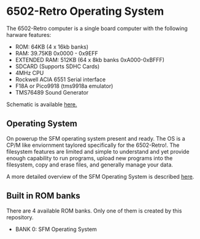 # 6502-Retro Operating System

The 6502-Retro computer is a single board computer with the following harware features:

- ROM: 64KB (4 x 16kb banks)
- RAM: 39.75KB 0x0000 - 0x9EFF
- EXTENDED RAM: 512KB (64 x 8kb banks 0xA000-0xBFFF)
- SDCARD (Supports SDHC Cards)
- 4MHz CPU
- Rockwell ACIA 6551 Serial interface
- F18A or Pico9918 (tms9918a emulator)
- TMS76489 Sound Generator

Schematic is available [here.](./docs/6502-retro-bank-v3.pdf)

## Operating System

On powerup the SFM operating system present and ready.  The OS is a CP/M like
enviornment taylored specifically for the 6502-Retro!.  The filesystem features
are limited and simple to understand and yet provide enough capability to run
programs, upload new programs into the filesystem, copy and erase files, and
generally manage your data.

A more detailed overview of the SFM Operating System is described
[here](./docs/6502-RETRO-SFM-UG.md).

## Built in ROM banks

There are 4 available ROM banks.  Only one of them is created by this repository.

- BANK 0: SFM Operating System
